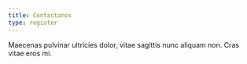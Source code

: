 ```yaml
---
title: Contactanos
type: register
---
```


Maecenas pulvinar ultricies dolor, vitae sagittis nunc aliquam non. Cras vitae eros mi.